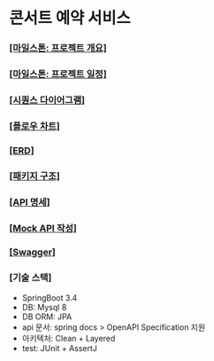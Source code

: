 # 콘서트 예약 서비스

### [[마일스톤: 프로젝트 개요]](https://github.com/crimsorry/hhplus-concert-service/issues/1)

### [[마일스톤: 프로젝트 일정]](https://github.com/users/crimsorry/projects/2) 



### [[시퀀스 다이어그램]](https://github.com/crimsorry/hhplus-concert-service/blob/docs/step5/docs/%EC%8B%9C%ED%80%80%EC%8A%A4%20%EB%8B%A4%EC%9D%B4%EC%96%B4%EA%B7%B8%EB%9E%A8.md)

### [[플로우 차트]](https://github.com/crimsorry/hhplus-concert-service/blob/docs/step5/docs/%ED%94%8C%EB%A1%9C%EC%9A%B0%20%EC%B0%A8%ED%8A%B8.md)

### [[ERD]](https://github.com/crimsorry/hhplus-concert-service/blob/main/docs/ERD.md)

### [[패키지 구조]](https://github.com/crimsorry/hhplus-concert-service/blob/main/docs/%ED%8C%A8%ED%82%A4%EC%A7%80%20%EA%B5%AC%EC%A1%B0.md)

### [[API 명세]](https://github.com/crimsorry/hhplus-concert-service/blob/main/docs/API%20%EB%AA%85%EC%84%B8.yaml)

### [[Mock API 작성]](https://github.com/crimsorry/hhplus-concert-service/blob/main/docs/Mock%20API%20%EC%9E%91%EC%84%B1.md)

### [[Swagger]](https://github.com/crimsorry/hhplus-concert-service/blob/main/docs/Swagger.md)



### [기술 스택]

* SpringBoot 3.4 
* DB: Mysql 8
* DB ORM: JPA 
* api 문서: spring docs > OpenAPI Specification 지원
* 아키텍처: Clean + Layered 
* test: JUnit + AssertJ




